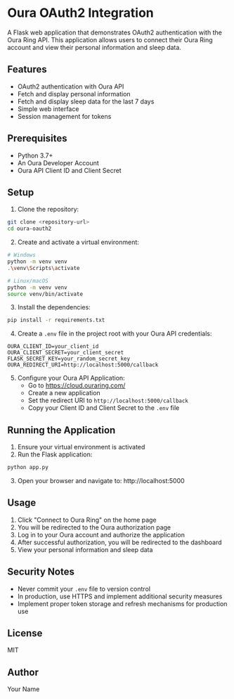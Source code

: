 # Oura OAuth2 Integration

A Flask web application that demonstrates OAuth2 authentication with the Oura Ring API. This application allows users to connect their Oura Ring account and view their personal information and sleep data.

## Features

- OAuth2 authentication with Oura API
- Fetch and display personal information
- Fetch and display sleep data for the last 7 days
- Simple web interface
- Session management for tokens

## Prerequisites

- Python 3.7+
- An Oura Developer Account
- Oura API Client ID and Client Secret

## Setup

1. Clone the repository:
```bash
git clone <repository-url>
cd oura-oauth2
```

2. Create and activate a virtual environment:
```bash
# Windows
python -m venv venv
.\venv\Scripts\activate

# Linux/macOS
python -m venv venv
source venv/bin/activate
```

3. Install the dependencies:
```bash
pip install -r requirements.txt
```

4. Create a `.env` file in the project root with your Oura API credentials:
```
OURA_CLIENT_ID=your_client_id
OURA_CLIENT_SECRET=your_client_secret
FLASK_SECRET_KEY=your_random_secret_key
OURA_REDIRECT_URI=http://localhost:5000/callback
```

5. Configure your Oura API Application:
   - Go to https://cloud.ouraring.com/
   - Create a new application
   - Set the redirect URI to `http://localhost:5000/callback`
   - Copy your Client ID and Client Secret to the `.env` file

## Running the Application

1. Ensure your virtual environment is activated
2. Run the Flask application:
```bash
python app.py
```
3. Open your browser and navigate to: http://localhost:5000

## Usage

1. Click "Connect to Oura Ring" on the home page
2. You will be redirected to the Oura authorization page
3. Log in to your Oura account and authorize the application
4. After successful authorization, you will be redirected to the dashboard
5. View your personal information and sleep data

## Security Notes

- Never commit your `.env` file to version control
- In production, use HTTPS and implement additional security measures
- Implement proper token storage and refresh mechanisms for production use

## License

MIT

## Author

Your Name 